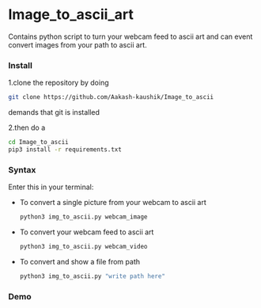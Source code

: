 # Image_to_ascii_art
Contains python script to turn your webcam feed to ascii art and can event convert images from your path to ascii art.

### Install
1.clone the repository by doing 
```bash
git clone https://github.com/Aakash-kaushik/Image_to_ascii
```
demands that git is installed

2.then do a 
```bash
cd Image_to_ascii
pip3 install -r requirements.txt
```

### Syntax
Enter this in your terminal:

* To convert a single picture from your webcam to ascii art
  ```bash
  python3 img_to_ascii.py webcam_image 
  ```
* To convert your webcam feed to ascii art
  ```bash
  python3 img_to_ascii.py webcam_video 
  ```
* To convert and show a file from path 
  ```bash
  python3 img_to_ascii.py "write path here" 
  ```
### Demo



